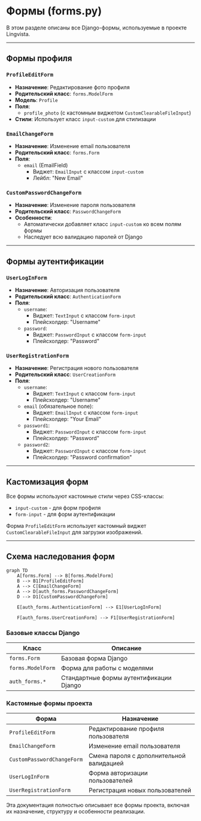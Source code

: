 # Формы (forms.py)

В этом разделе описаны все Django-формы, используемые в проекте Lingvista.

---

## Формы профиля

### `ProfileEditForm`
- **Назначение**: Редактирование фото профиля
- **Родительский класс**: `forms.ModelForm`
- **Модель**: `Profile`
- **Поля**:
  - `profile_photo` (с кастомным виджетом `CustomClearableFileInput`)
- **Стили**: Использует класс `input-custom` для стилизации

### `EmailChangeForm`
- **Назначение**: Изменение email пользователя
- **Родительский класс**: `forms.Form`
- **Поля**:
  - `email` (EmailField)
    - Виджет: `EmailInput` с классом `input-custom`
    - Лейбл: "New Email"

### `CustomPasswordChangeForm`
- **Назначение**: Изменение пароля пользователя
- **Родительский класс**: `PasswordChangeForm`
- **Особенности**:
  - Автоматически добавляет класс `input-custom` ко всем полям формы
  - Наследует всю валидацию паролей от Django

---

## Формы аутентификации

### `UserLogInForm`
- **Назначение**: Авторизация пользователя
- **Родительский класс**: `AuthenticationForm`
- **Поля**:
  - `username`:
    - Виджет: `TextInput` с классом `form-input`
    - Плейсхолдер: "Username"
  - `password`:
    - Виджет: `PasswordInput` с классом `form-input`
    - Плейсхолдер: "Password"

### `UserRegistrationForm`
- **Назначение**: Регистрация нового пользователя
- **Родительский класс**: `UserCreationForm`
- **Поля**:
  - `username`:
    - Виджет: `TextInput` с классом `form-input`
    - Плейсхолдер: "Username"
  - `email` (обязательное поле):
    - Виджет: `EmailInput` с классом `form-input`
    - Плейсхолдер: "Your Email"
  - `password1`:
    - Виджет: `PasswordInput` с классом `form-input`
    - Плейсхолдер: "Password"
  - `password2`:
    - Виджет: `PasswordInput` с классом `form-input`
    - Плейсхолдер: "Password confirmation"

---

## Кастомизация форм

Все формы используют кастомные стили через CSS-классы:
- `input-custom` - для форм профиля
- `form-input` - для форм аутентификации

Форма `ProfileEditForm` использует кастомный виджет `CustomClearableFileInput` для загрузки изображений.

---

## Схема наследования форм

```mermaid
graph TD
    A[forms.Form] --> B[forms.ModelForm]
    B --> B1[ProfileEditForm]
    A --> C[EmailChangeForm]
    A --> D[auth_forms.PasswordChangeForm]
    D --> D1[CustomPasswordChangeForm]
    
    E[auth_forms.AuthenticationForm] --> E1[UserLogInForm]
    
    F[auth_forms.UserCreationForm] --> F1[UserRegistrationForm]
```

### Базовые классы Django

| Класс | Описание |
|-------|----------|
| `forms.Form` | Базовая форма Django |
| `forms.ModelForm` | Форма для работы с моделями |
| `auth_forms.*` | Стандартные формы аутентификации Django |

### Кастомные формы проекта

| Форма | Назначение |
|-------|------------|
| `ProfileEditForm` | Редактирование профиля пользователя |
| `EmailChangeForm` | Изменение email пользователя |
| `CustomPasswordChangeForm` | Смена пароля с дополнительной валидацией |
| `UserLogInForm` | Форма авторизации пользователей |
| `UserRegistrationForm` | Регистрация новых пользователей |

Эта документация полностью описывает все формы проекта, включая их назначение, структуру и особенности реализации.

